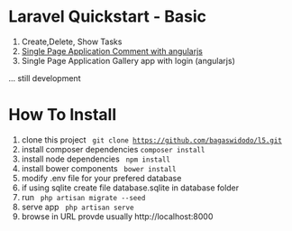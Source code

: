 # Laravel Quickstart - Basic


1. Create,Delete, Show Tasks
2. [Single Page Application Comment with angularjs](https://scotch.io/tutorials/create-a-laravel-and-angular-single-page-comment-application)
3. Single Page Application Gallery app with login (angularjs)

... still development


# How To Install
1. clone this project <code> git clone https://github.com/bagaswidodo/l5.git</code>
2. install composer dependencies <code>composer install</code>
3. install node dependencies <code> npm install </code> 
4. install bower components <code> bower install </code>
5. modify .env file for your prefered database
6. if using sqlite create file database.sqlite in database folder
7. run <code> php artisan migrate --seed </code>
8. serve app <code> php artisan serve</code>
9. browse in URL provde usually http://localhost:8000
